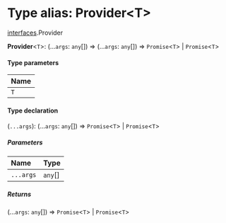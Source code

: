 # Type alias: Provider\<T>

[interfaces](/en/auto-docs/fixed-layout-editor/modules/interfaces.md).Provider

**Provider**<`T`>: (...`args`: `any`\[]) => (...`args`: `any`\[]) => `Promise`<`T`> | `Promise`<`T`>

#### Type parameters

| Name |
| :------ |
| `T` |

#### Type declaration

(`...args`): (...`args`: `any`\[]) => `Promise`<`T`> | `Promise`<`T`>

##### Parameters

| Name | Type |
| :------ | :------ |
| `...args` | `any`\[] |

##### Returns

(...`args`: `any`\[]) => `Promise`<`T`> | `Promise`<`T`>
